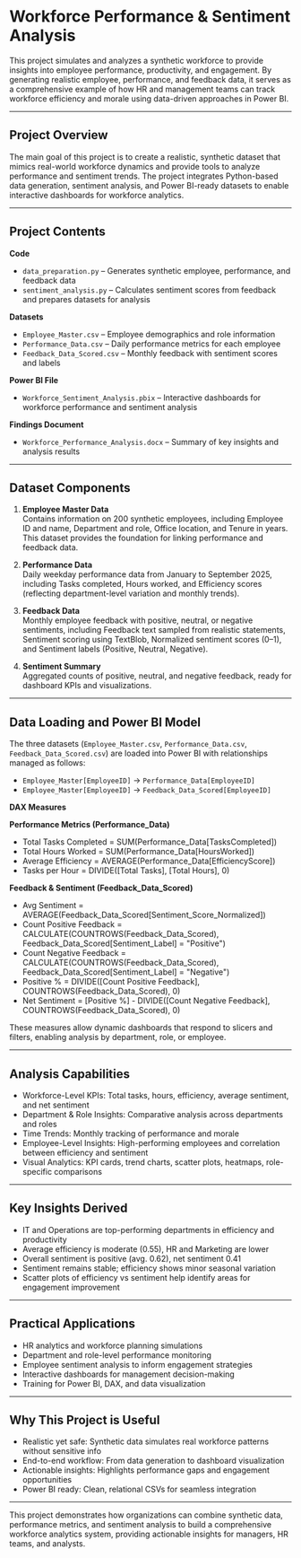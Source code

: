 # Workforce Performance & Sentiment Analysis

This project simulates and analyzes a synthetic workforce to provide insights into employee performance, productivity, and engagement. By generating realistic employee, performance, and feedback data, it serves as a comprehensive example of how HR and management teams can track workforce efficiency and morale using data-driven approaches in Power BI.

---

## Project Overview

The main goal of this project is to create a realistic, synthetic dataset that mimics real-world workforce dynamics and provide tools to analyze performance and sentiment trends. The project integrates Python-based data generation, sentiment analysis, and Power BI-ready datasets to enable interactive dashboards for workforce analytics.

---

## Project Contents

**Code**  
- `data_preparation.py` – Generates synthetic employee, performance, and feedback data  
- `sentiment_analysis.py` – Calculates sentiment scores from feedback and prepares datasets for analysis  

**Datasets**  
- `Employee_Master.csv` – Employee demographics and role information  
- `Performance_Data.csv` – Daily performance metrics for each employee  
- `Feedback_Data_Scored.csv` – Monthly feedback with sentiment scores and labels  

**Power BI File**  
- `Workforce_Sentiment_Analysis.pbix` – Interactive dashboards for workforce performance and sentiment analysis  

**Findings Document**  
- `Workforce_Performance_Analysis.docx` – Summary of key insights and analysis results  

---

## Dataset Components

1. **Employee Master Data**  
Contains information on 200 synthetic employees, including Employee ID and name, Department and role, Office location, and Tenure in years. This dataset provides the foundation for linking performance and feedback data.

2. **Performance Data**  
Daily weekday performance data from January to September 2025, including Tasks completed, Hours worked, and Efficiency scores (reflecting department-level variation and monthly trends).  

3. **Feedback Data**  
Monthly employee feedback with positive, neutral, or negative sentiments, including Feedback text sampled from realistic statements, Sentiment scoring using TextBlob, Normalized sentiment scores (0–1), and Sentiment labels (Positive, Neutral, Negative).  

4. **Sentiment Summary**  
Aggregated counts of positive, neutral, and negative feedback, ready for dashboard KPIs and visualizations.

---

## Data Loading and Power BI Model

The three datasets (`Employee_Master.csv`, `Performance_Data.csv`, `Feedback_Data_Scored.csv`) are loaded into Power BI with relationships managed as follows:  
- `Employee_Master[EmployeeID]` → `Performance_Data[EmployeeID]`  
- `Employee_Master[EmployeeID]` → `Feedback_Data_Scored[EmployeeID]`  

**DAX Measures**  

**Performance Metrics (Performance_Data)**  
- Total Tasks Completed = SUM(Performance_Data[TasksCompleted])  
- Total Hours Worked = SUM(Performance_Data[HoursWorked])  
- Average Efficiency = AVERAGE(Performance_Data[EfficiencyScore])  
- Tasks per Hour = DIVIDE([Total Tasks], [Total Hours], 0)  

**Feedback & Sentiment (Feedback_Data_Scored)**  
- Avg Sentiment = AVERAGE(Feedback_Data_Scored[Sentiment_Score_Normalized])  
- Count Positive Feedback = CALCULATE(COUNTROWS(Feedback_Data_Scored), Feedback_Data_Scored[Sentiment_Label] = "Positive")  
- Count Negative Feedback = CALCULATE(COUNTROWS(Feedback_Data_Scored), Feedback_Data_Scored[Sentiment_Label] = "Negative")  
- Positive % = DIVIDE([Count Positive Feedback], COUNTROWS(Feedback_Data_Scored), 0)  
- Net Sentiment = [Positive %] - DIVIDE([Count Negative Feedback], COUNTROWS(Feedback_Data_Scored), 0)  

These measures allow dynamic dashboards that respond to slicers and filters, enabling analysis by department, role, or employee.

---

## Analysis Capabilities

- Workforce-Level KPIs: Total tasks, hours, efficiency, average sentiment, and net sentiment  
- Department & Role Insights: Comparative analysis across departments and roles  
- Time Trends: Monthly tracking of performance and morale  
- Employee-Level Insights: High-performing employees and correlation between efficiency and sentiment  
- Visual Analytics: KPI cards, trend charts, scatter plots, heatmaps, role-specific comparisons  

---

## Key Insights Derived

- IT and Operations are top-performing departments in efficiency and productivity  
- Average efficiency is moderate (0.55), HR and Marketing are lower  
- Overall sentiment is positive (avg. 0.62), net sentiment 0.41  
- Sentiment remains stable; efficiency shows minor seasonal variation  
- Scatter plots of efficiency vs sentiment help identify areas for engagement improvement  

---

## Practical Applications

- HR analytics and workforce planning simulations  
- Department and role-level performance monitoring  
- Employee sentiment analysis to inform engagement strategies  
- Interactive dashboards for management decision-making  
- Training for Power BI, DAX, and data visualization  

---

## Why This Project is Useful

- Realistic yet safe: Synthetic data simulates real workforce patterns without sensitive info  
- End-to-end workflow: From data generation to dashboard visualization  
- Actionable insights: Highlights performance gaps and engagement opportunities  
- Power BI ready: Clean, relational CSVs for seamless integration  

---

This project demonstrates how organizations can combine synthetic data, performance metrics, and sentiment analysis to build a comprehensive workforce analytics system, providing actionable insights for managers, HR teams, and analysts.
